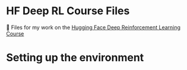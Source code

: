 # HF Deep RL Course Files

🤗 Files for my work on the [Hugging Face Deep Reinforcement Learning Course](https://huggingface.co/deep-rl-course/unit0/introduction)

# Setting up the environment

